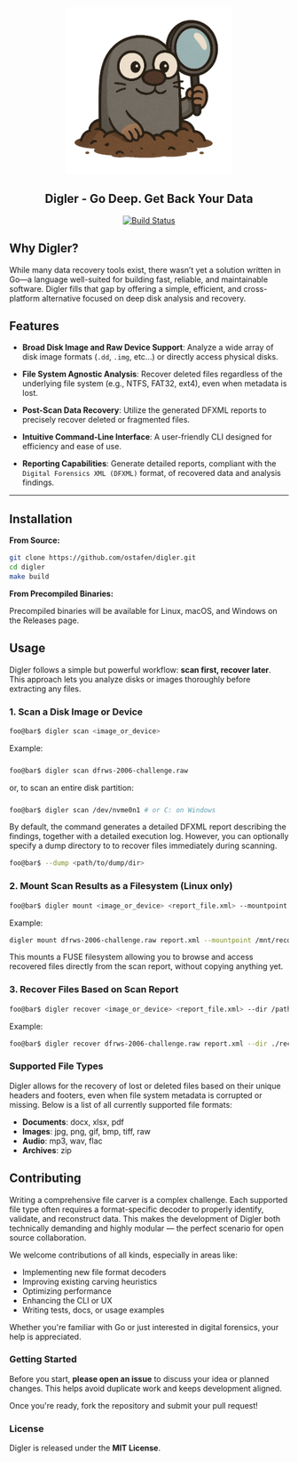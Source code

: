 <p align="center">
<img alt="Digler Logo" src="assets/logo.png" width="300px">
</p>
<h2 align="center">Digler - Go Deep. Get Back Your Data</h2>

<p align="center">
  <a href="https://github.com/ostafen/digler/actions/workflows/build.yml">
    <img src="https://github.com/ostafen/digler/actions/workflows/build.yml/badge.svg" alt="Build Status">
  </a>
</p>

## Why Digler?

While many data recovery tools exist, there wasn’t yet a solution written in Go—a language well-suited for building fast, reliable, and maintainable software. Digler fills that gap by offering a simple, efficient, and cross-platform alternative focused on deep disk analysis and recovery.

## Features

* **Broad Disk Image and Raw Device Support**: Analyze a wide array of disk image formats (`.dd`, `.img`, etc...) or directly access physical disks.

* **File System Agnostic Analysis**: Recover deleted files regardless of the underlying file system (e.g., NTFS, FAT32, ext4), even when metadata is lost.

* **Post-Scan Data Recovery**: Utilize the generated DFXML reports to precisely recover deleted or fragmented files.

* **Intuitive Command-Line Interface**:  A user-friendly CLI designed for efficiency and ease of use.

* **Reporting Capabilities**: Generate detailed reports, compliant with the `Digital Forensics XML (DFXML)` format, of recovered data and analysis findings.


---

## Installation

**From Source:**

```bash
git clone https://github.com/ostafen/digler.git
cd digler
make build
```

**From Precompiled Binaries:**

Precompiled binaries will be available for Linux, macOS, and Windows on the Releases page.

## Usage

Digler follows a simple but powerful workflow: **scan first, recover later**. This approach lets you analyze disks or images thoroughly before extracting any files.

### 1. Scan a Disk Image or Device
```bash
foo@bar$ digler scan <image_or_device>
```

Example:

###
```bash
foo@bar$ digler scan dfrws-2006-challenge.raw
```

or, to scan an entire disk partition:

###
```bash
foo@bar$ digler scan /dev/nvme0n1 # or C: on Windows
```
By default, the command generates a detailed DFXML report describing the findings, together with a detailed execution log. However, you can optionally specify a dump directory to to recover files immediately during scanning.

```bash
foo@bar$ --dump <path/to/dump/dir>
```

### 2. Mount Scan Results as a Filesystem (Linux only)
```bash
foo@bar$ digler mount <image_or_device> <report_file.xml> --mountpoint /path/to/mnt
```

Example:

```bash
digler mount dfrws-2006-challenge.raw report.xml --mountpoint /mnt/recover
```

This mounts a FUSE filesystem allowing you to browse and access recovered files directly from the scan report, without copying anything yet.

### 3. Recover Files Based on Scan Report
```bash
foo@bar$ digler recover <image_or_device> <report_file.xml> --dir /path/to/dir
```

Example:

```bash
foo@bar$ digler recover dfrws-2006-challenge.raw report.xml --dir ./recover
```

### Supported File Types

Digler allows for the recovery of lost or deleted files based on their unique headers and footers, even when file system metadata is corrupted or missing. Below is a list of all currently supported file formats:

- **Documents**: docx, xlsx, pdf
- **Images**: jpg, png, gif, bmp, tiff, raw
- **Audio**: mp3, wav, flac
- **Archives**: zip

## Contributing

Writing a comprehensive file carver is a complex challenge. Each supported file type often requires a format-specific decoder to properly identify, validate, and reconstruct data. This makes the development of Digler both technically demanding and highly modular — the perfect scenario for open source collaboration.

We welcome contributions of all kinds, especially in areas like:

- Implementing new file format decoders
- Improving existing carving heuristics
- Optimizing performance
- Enhancing the CLI or UX
- Writing tests, docs, or usage examples

Whether you're familiar with Go or just interested in digital forensics, your help is appreciated.

### Getting Started

Before you start, **please open an issue** to discuss your idea or planned changes. This helps avoid duplicate work and keeps development aligned.

Once you're ready, fork the repository and submit your pull request!

### License

Digler is released under the **MIT License**.